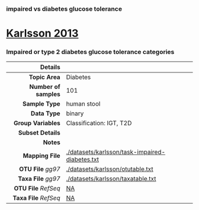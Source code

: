 ### impaired vs diabetes glucose tolerance
# [Karlsson 2013]( ../docs/karlsson.html )
### Impaired or type 2 diabetes glucose tolerance categories

| Details                   |                                                           |
| ------------------------: |-----------------------------------------------------------|
| **Topic Area**                | Diabetes                                                |
| **Number of samples**         | 101                                         |
| **Sample Type**               | human stool                                         |
| **Data Type**                 | binary                                           |
| **Group Variables**           | Classification: IGT, T2D                                          |
| **Subset Details**            |                                   |
| **Notes**                     |                                          |
| **Mapping File**              | [./datasets/karlsson/task-impaired-diabetes.txt]( ../datasets/karlsson/./datasets/karlsson/task-impaired-diabetes.txt)        |
| **OTU File** *gg97*           | [./datasets/karlsson/otutable.txt]( ../datasets/karlsson/./datasets/karlsson/otutable.txt)          |
| **Taxa File** *gg97*          | [./datasets/karlsson/taxatable.txt]( ../datasets/karlsson/./datasets/karlsson/taxatable.txt)        |
| **OTU File** *RefSeq*         | [NA]( ../datasets/karlsson/NA)  |
| **Taxa File** *RefSeq*        | [NA]( ../datasets/karlsson/NA)|